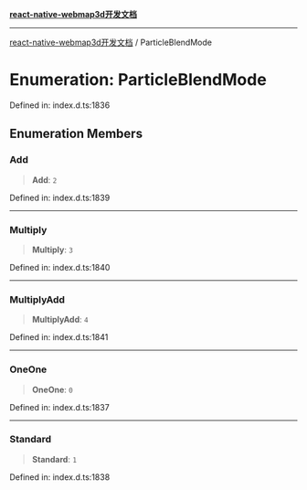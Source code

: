 [**react-native-webmap3d开发文档**](../README.md)

***

[react-native-webmap3d开发文档](../globals.md) / ParticleBlendMode

# Enumeration: ParticleBlendMode

Defined in: index.d.ts:1836

## Enumeration Members

### Add

> **Add**: `2`

Defined in: index.d.ts:1839

***

### Multiply

> **Multiply**: `3`

Defined in: index.d.ts:1840

***

### MultiplyAdd

> **MultiplyAdd**: `4`

Defined in: index.d.ts:1841

***

### OneOne

> **OneOne**: `0`

Defined in: index.d.ts:1837

***

### Standard

> **Standard**: `1`

Defined in: index.d.ts:1838
